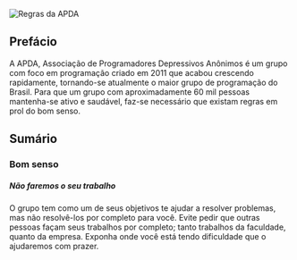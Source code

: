 ![Regras da APDA](https://i.imgur.com/cofS2EA.png)

## Prefácio

A APDA, Associação de Programadores Depressivos Anônimos é um grupo com foco em programação criado em 2011 que acabou crescendo rapidamente, tornando-se atualmente o maior grupo de programação do Brasil. Para que um grupo com aproximadamente 60 mil pessoas mantenha-se ativo e saudável, faz-se necessário que existam regras em prol do bom senso.

## Sumário

### Bom senso

##### Não faremos o seu trabalho

O grupo tem como um de seus objetivos te ajudar a resolver problemas, mas não resolvê-los por completo para você. Evite pedir que outras pessoas façam seus trabalhos por completo; tanto trabalhos da faculdade, quanto da empresa. Exponha onde você está tendo dificuldade que o ajudaremos com prazer.
